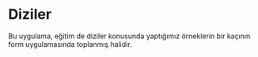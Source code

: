 # Diziler
Bu uygulama, eğitim de diziler konusunda yaptığımız örneklerin bir kaçının form uygulamasında toplanmış halidir.
